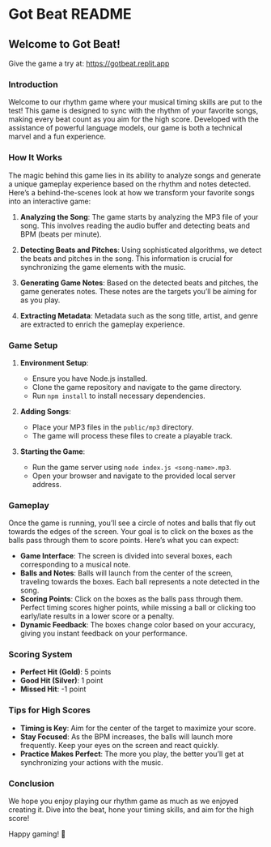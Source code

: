 # Got Beat README

## Welcome to Got Beat!

Give the game a try at: https://gotbeat.replit.app

### Introduction

Welcome to our rhythm game where your musical timing skills are put to the test! This game is designed to sync with the rhythm of your favorite songs, making every beat count as you aim for the high score. Developed with the assistance of powerful language models, our game is both a technical marvel and a fun experience.

### How It Works

The magic behind this game lies in its ability to analyze songs and generate a unique gameplay experience based on the rhythm and notes detected. Here’s a behind-the-scenes look at how we transform your favorite songs into an interactive game:

1. **Analyzing the Song**: The game starts by analyzing the MP3 file of your song. This involves reading the audio buffer and detecting beats and BPM (beats per minute).
   
2. **Detecting Beats and Pitches**: Using sophisticated algorithms, we detect the beats and pitches in the song. This information is crucial for synchronizing the game elements with the music.

3. **Generating Game Notes**: Based on the detected beats and pitches, the game generates notes. These notes are the targets you’ll be aiming for as you play.

4. **Extracting Metadata**: Metadata such as the song title, artist, and genre are extracted to enrich the gameplay experience.

### Game Setup

1. **Environment Setup**: 
   - Ensure you have Node.js installed.
   - Clone the game repository and navigate to the game directory.
   - Run `npm install` to install necessary dependencies.

2. **Adding Songs**: 
   - Place your MP3 files in the `public/mp3` directory.
   - The game will process these files to create a playable track.

3. **Starting the Game**: 
   - Run the game server using `node index.js <song-name>.mp3`.
   - Open your browser and navigate to the provided local server address.

### Gameplay

Once the game is running, you’ll see a circle of notes and balls that fly out towards the edges of the screen. Your goal is to click on the boxes as the balls pass through them to score points. Here’s what you can expect:

- **Game Interface**: The screen is divided into several boxes, each corresponding to a musical note.
- **Balls and Notes**: Balls will launch from the center of the screen, traveling towards the boxes. Each ball represents a note detected in the song.
- **Scoring Points**: Click on the boxes as the balls pass through them. Perfect timing scores higher points, while missing a ball or clicking too early/late results in a lower score or a penalty.
- **Dynamic Feedback**: The boxes change color based on your accuracy, giving you instant feedback on your performance.

### Scoring System

- **Perfect Hit (Gold)**: 5 points
- **Good Hit (Silver)**: 1 point
- **Missed Hit**: -1 point

### Tips for High Scores

- **Timing is Key**: Aim for the center of the target to maximize your score.
- **Stay Focused**: As the BPM increases, the balls will launch more frequently. Keep your eyes on the screen and react quickly.
- **Practice Makes Perfect**: The more you play, the better you’ll get at synchronizing your actions with the music.

### Conclusion

We hope you enjoy playing our rhythm game as much as we enjoyed creating it. Dive into the beat, hone your timing skills, and aim for the high score!

Happy gaming! 🎵
